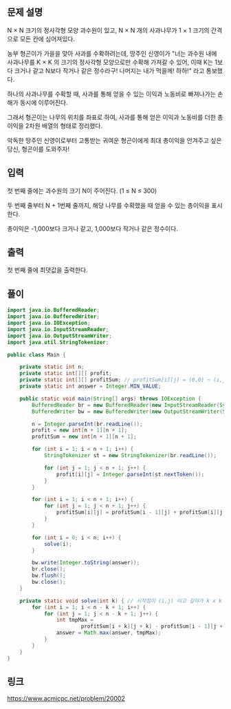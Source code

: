 ## 문제 설명

<p>N × N 크기의 정사각형 모양 과수원이 있고, N × N 개의 사과나무가 1 × 1 크기의 간격으로 모든 칸에 심어져있다.</p>

<p>농부 형곤이가 가을을 맞아 사과를 수확하려는데, 땅주인 신영이가 "너는 과수원 내에 사과나무를 K × K 의 크기의 정사각형 모양으로만 수확해 가져갈 수 있어, 이때 K는 1보다 크거나 같고 N보다 작거나 같은 정수라구! 나머지는 내가 먹을께! 하하!" 라고 통보했다.</p>

<p>하나의 사과나무를 수확할 때, 사과를 통해 얻을 수 있는 이익과 노동비로 빠져나가는 손해가 동시에 이루어진다.</p>

<p>그래서 형곤이는 나무의 위치를 좌표로 하여, 사과를 통해 얻은 이익과 노동비를 더한 총이익을 2차원 배열의 형태로 정리했다.</p>

<p>악독한 땅주인 신영이로부터 고통받는 귀여운 형곤이에게 최대 총이익을 안겨주고 싶은 당신, 형곤이를 도와주자!</p>

## 입력 

 <p>첫 번째 줄에는 과수원의 크기 N이 주어진다. (1 ≤ N ≤ 300)</p>

<p>두 번째 줄부터 N + 1번째 줄까지, 해당 나무를 수확했을 때 얻을 수 있는 총이익을 표시한다.</p>

<p>총이익은 -1,000보다 크거나 같고, 1,000보다 작거나 같은 정수이다.</p>

## 출력 

 <p>첫 번째 줄에 최댓값을 출력한다.</p>

## 풀이
```java
import java.io.BufferedReader;
import java.io.BufferedWriter;
import java.io.IOException;
import java.io.InputStreamReader;
import java.io.OutputStreamWriter;
import java.util.StringTokenizer;

public class Main {

	private static int n;
	private static int[][] profit;
	private static int[][] profitSum; // profitSum[i][j] = (0,0) ~ (i,j) 까지 이익의 합
	private static int answer = Integer.MIN_VALUE;

	public static void main(String[] args) throws IOException {
		BufferedReader br = new BufferedReader(new InputStreamReader(System.in));
		BufferedWriter bw = new BufferedWriter(new OutputStreamWriter(System.out));

		n = Integer.parseInt(br.readLine());
		profit = new int[n + 1][n + 1];
		profitSum = new int[n + 1][n + 1];

		for (int i = 1; i < n + 1; i++) {
			StringTokenizer st = new StringTokenizer(br.readLine());

			for (int j = 1; j < n + 1; j++) {
				profit[i][j] = Integer.parseInt(st.nextToken());
			}
		}

		for (int i = 1; i < n + 1; i++) {
			for (int j = 1; j < n + 1; j++) {
				profitSum[i][j] = profitSum[i - 1][j] + profitSum[i][j - 1] - profitSum[i - 1][j - 1] + profit[i][j];
			}
		}

		for (int i = 0; i < n; i++) {
			solve(i);
		}

		bw.write(Integer.toString(answer));
		br.close();
		bw.flush();
		bw.close();
	}

	private static void solve(int k) { // 시작점이 (i,j) 이고 길이가 k x k 인 정사각형에서의 총 이익
		for (int i = 1; i < n - k + 1; i++) {
			for (int j = 1; j < n - k + 1; j++) {
				int tmpMax =
						profitSum[i + k][j + k] - profitSum[i - 1][j + k] - profitSum[i + k][j - 1] + profitSum[i - 1][j - 1];
				answer = Math.max(answer, tmpMax);
			}
		}
	}
}
```

## 링크
https://www.acmicpc.net/problem/20002
